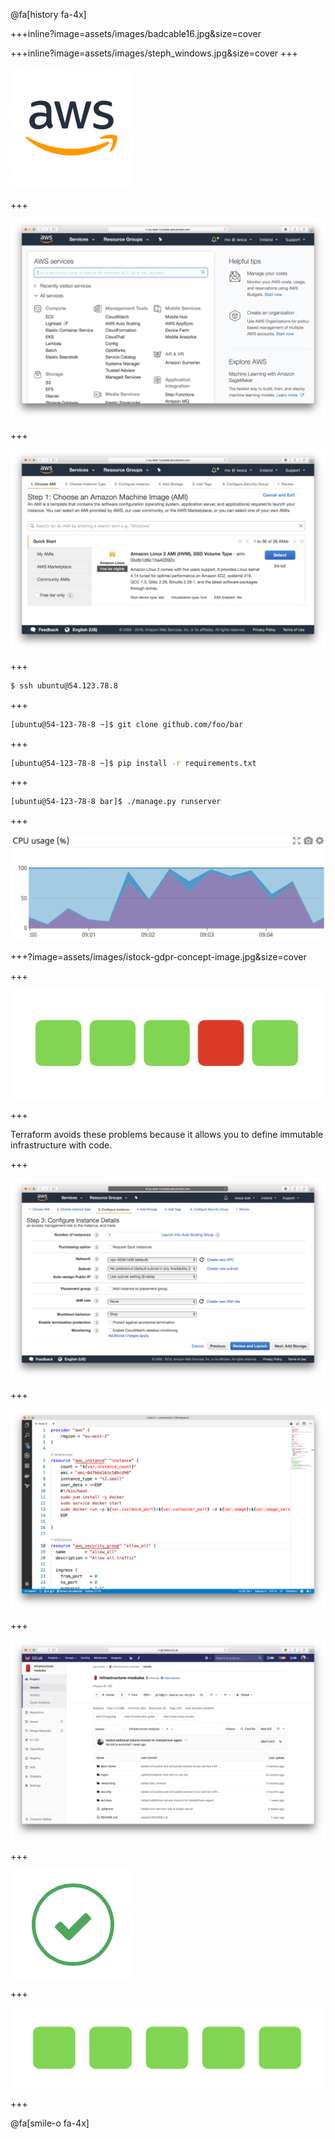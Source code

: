@fa[history fa-4x]

+++inline?image=assets/images/badcable16.jpg&size=cover

+++inline?image=assets/images/steph_windows.jpg&size=cover
+++

![aws-logo](assets/images/aws_logo.png)

+++

![aws-logo](assets/images/aws-console.png)

+++

![aws-logo](assets/images/launch-instance.png)

+++

```bash
$ ssh ubuntu@54.123.78.8
```

+++

```bash
[ubuntu@54-123-78-8 ~]$ git clone github.com/foo/bar
```


+++

```bash
[ubuntu@54-123-78-8 ~]$ pip install -r requirements.txt
```

+++

```bash
[ubuntu@54-123-78-8 bar]$ ./manage.py runserver
```

+++

![scaling greater needs image](assets/images/cpu-usage.png)

+++?image=assets/images/istock-gdpr-concept-image.jpg&size=cover

+++

![Config drift image 5 servers with the lastest openssl one without because you forgot](assets/images/config-drift.png)

+++

Terraform avoids these problems because it allows you to define <span class="gold">immutable</span> infrastructure with code.

+++

![No more clicking image](assets/images/no-more-clicking.png)

+++

![image of terraform file](assets/images/terraform-file.png)

+++

![gitlab repo image](assets/images/infrastructure-repo.png)

+++

![Gitlab ci tick mark](assets/images/gitlab-tick.png)

+++

![reproducibilty image with copies of an instance](assets/images/all-green.png)

+++

@fa[smile-o fa-4x]
